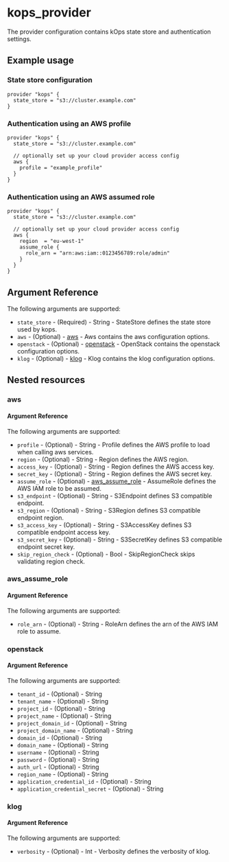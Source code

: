 # kops_provider

The provider configuration contains kOps state store and authentication settings.

## Example usage

### State store configuration

```hcl
provider "kops" {
  state_store = "s3://cluster.example.com"
}
```

### Authentication using an AWS profile

```hcl
provider "kops" {
  state_store = "s3://cluster.example.com"

  // optionally set up your cloud provider access config
  aws {
    profile = "example_profile"
  }
}
```

### Authentication using an AWS assumed role

```hcl
provider "kops" {
  state_store = "s3://cluster.example.com"

  // optionally set up your cloud provider access config
  aws {
    region  = "eu-west-1"
    assume_role {
      role_arn = "arn:aws:iam::0123456789:role/admin"
    }
  }
}
```

## Argument Reference

The following arguments are supported:
- `state_store` - (Required) - String - StateStore defines the state store used by kops.
- `aws` - (Optional) - [aws](#aws) - Aws contains the aws configuration options.
- `openstack` - (Optional) - [openstack](#openstack) - OpenStack contains the openstack configuration options.
- `klog` - (Optional) - [klog](#klog) - Klog contains the klog configuration options.

## Nested resources

### aws

#### Argument Reference

The following arguments are supported:

- `profile` - (Optional) - String - Profile defines the AWS profile to load when calling aws services.
- `region` - (Optional) - String - Region defines the AWS region.
- `access_key` - (Optional) - String - Region defines the AWS access key.
- `secret_key` - (Optional) - String - Region defines the AWS secret key.
- `assume_role` - (Optional) - [aws_assume_role](#aws_assume_role) - AssumeRole defines the AWS IAM role to be assumed.
- `s3_endpoint` - (Optional) - String - S3Endpoint defines S3 compatible endpoint.
- `s3_region` - (Optional) - String - S3Region defines S3 compatible endpoint region.
- `s3_access_key` - (Optional) - String - S3AccessKey defines S3 compatible endpoint access key.
- `s3_secret_key` - (Optional) - String - S3SecretKey defines S3 compatible endpoint secret key.
- `skip_region_check` - (Optional) - Bool - SkipRegionCheck skips validating region check.

### aws_assume_role

#### Argument Reference

The following arguments are supported:

- `role_arn` - (Optional) - String - RoleArn defines the arn of the AWS IAM role to assume.

### openstack

#### Argument Reference

The following arguments are supported:

- `tenant_id` - (Optional) - String
- `tenant_name` - (Optional) - String
- `project_id` - (Optional) - String
- `project_name` - (Optional) - String
- `project_domain_id` - (Optional) - String
- `project_domain_name` - (Optional) - String
- `domain_id` - (Optional) - String
- `domain_name` - (Optional) - String
- `username` - (Optional) - String
- `password` - (Optional) - String
- `auth_url` - (Optional) - String
- `region_name` - (Optional) - String
- `application_credential_id` - (Optional) - String
- `application_credential_secret` - (Optional) - String

### klog

#### Argument Reference

The following arguments are supported:

- `verbosity` - (Optional) - Int - Verbosity defines the verbosity of klog.



